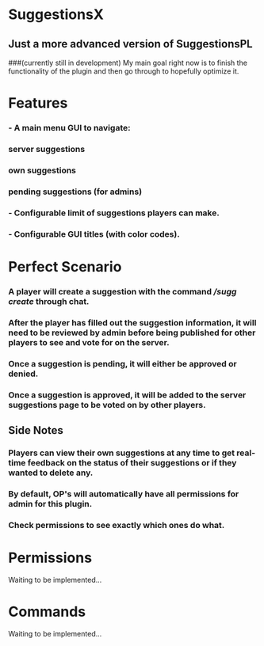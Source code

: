 # SuggestionsX

## Just a more advanced version of SuggestionsPL   
###(currently still in development)
My main goal right now is to finish the functionality of the plugin and then go through to hopefully optimize it.

# Features
### - A main menu GUI to navigate: 
###   server suggestions
###   own suggestions 
###   pending suggestions (for admins)
### - Configurable limit of suggestions players can make.
### - Configurable GUI titles (with color codes).

# Perfect Scenario
### A player will create a suggestion with the command */sugg create* through chat.
### After the player has filled out the suggestion information, it will need to be reviewed by admin before being published for other players to see and vote for on the server.
### Once a suggestion is pending, it will either be **approved** or **denied**.
### Once a suggestion is approved, it will be added to the server suggestions page to be voted on by other players.

## Side Notes
### Players can view their own suggestions at any time to get real-time feedback on the status of their suggestions or if they wanted to delete any.
### By default, OP's will automatically have all permissions for admin for this plugin.
### Check permissions to see exactly which ones do what.

# Permissions
Waiting to be implemented...

# Commands
Waiting to be implemented...
